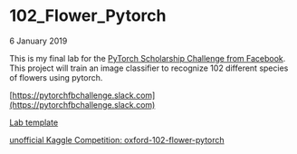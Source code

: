 # 102_Flower_Pytorch
6 January 2019

This is my final lab for the [PyTorch Scholarship Challenge from Facebook](https://sites.google.com/udacity.com/pytorch-scholarship-facebook/home). This project will train an image classifier to recognize 102 different species of flowers using pytorch.

[https://pytorchfbchallenge.slack.com](https://pytorchfbchallenge.slack.com)

[Lab template](https://github.com/udacity/pytorch_challenge) 

[unofficial Kaggle Competition: oxford-102-flower-pytorch](https://www.kaggle.com/c/oxford-102-flower-pytorch/)
